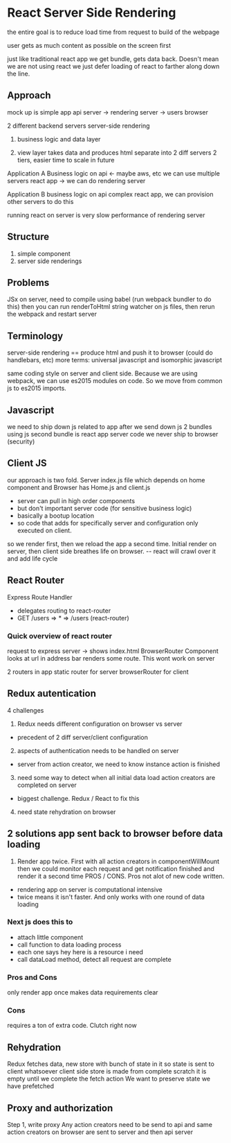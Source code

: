 # React Server Side Rendering

the entire goal is to reduce load time from request to build of the webpage

user gets as much content as possible on the screen first

just like traditional react app
we get bundle, gets data back. Doesn't mean we are not using react
we just defer loading of react to farther along down the line.

## Approach
mock up is simple app
api server -> rendering server -> users browser

2 different backend servers
server-side rendering

1) business logic and data layer

2) view layer
takes data and produces html
separate into 2 diff servers
  2 tiers, easier time to scale in future


Application A
  Business logic on api <- maybe aws, etc we can use multiple servers
  react app -> we can do rendering server

Application B
  business logic on api
  complex react app, we can provision other servers to do this

running react on server is very slow
  performance of rendering server

## Structure
1) simple component
2) server side renderings

## Problems
JSx on server, need to compile using babel (run webpack bundler to do this)
then you can run renderToHtml string
watcher on js files, then rerun the webpack and restart server

## Terminology
server-side rendering == produce html and push it to browser
(could do handlebars, etc)
more terms: universal javascript and isomorphic javascript

same coding style on server and client side. Because we are using webpack, we can use es2015 modules on code. So we move from common js to es2015 imports.

## Javascript
we need to ship down js related to app after we send down js
2 bundles using js
second bundle is react app
  server code we never ship to browser (security)

## Client JS
our approach is two fold.
Server index.js file which depends on home component
and Browser has Home.js and client.js
- server can pull in high order components
- but don't important server code (for sensitive business logic)
- basically a bootup location
- so code that adds for specifically server and configuration only executed on client.

so we render first, then we reload the app a second time.
Initial render on server, then client side breathes life on browser. -- react will crawl over it and add life cycle


## React Router
Express Route Handler
- delegates routing to react-router
- GET /users => * => /users (react-router)

### Quick overview of react router
request to express server -> shows index.html
BrowserRouter Component looks at url in address bar renders some route. This wont work on server

2 routers in app
static router for server
browserRouter for client

## Redux autentication
4 challenges
1. Redux needs different configuration on browser vs server
  - precedent of 2 diff server/client configuration
2. aspects of authentication needs to be handled on server
  - server from action creator, we need to know instance action is finished
3. need some way to detect when all initial data load action creators are completed on server
  - biggest challenge. Redux / React to fix this
4. need state rehydration on browser

## 2 solutions app sent back to browser before data loading
1. Render app twice. First with all action creators in componentWillMount
then we could monitor each request and get notification finished
and render it a second time
PROS / CONS. Pros not alot of new code written.
  - rendering app on server is computational intensive
  - twice means it isn't faster. And only works with one round of data loading

### Next js does this to
  - attach  little component
  - call function to data loading process
  - each one says hey here is a resource i need
  - call dataLoad method, detect all request are complete

### Pros and Cons
  only render app once
  makes data requirements clear

### Cons
  requires a ton of extra code. Clutch right now


## Rehydration
Redux fetches data, new store with bunch of state in it
so state is sent to client whatsoever
  client side store is made from complete scratch
  it is empty until we complete the fetch action
  We want to preserve state we have prefetched

## Proxy and authorization
  Step 1, write proxy
  Any action creators need to be send to api
    and same action creators on browser are sent to server and then api server
  
  



